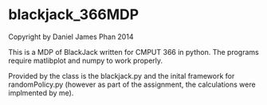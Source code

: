 blackjack_366MDP
================
Copyright by Daniel James Phan 2014

This is a MDP of BlackJack written for CMPUT 366 in python.
The programs require matlibplot and numpy to work properly.

Provided by the class is the blackjack.py and the inital framework for randomPolicy.py (however as part of the assignment, the calculations were implmented by me).